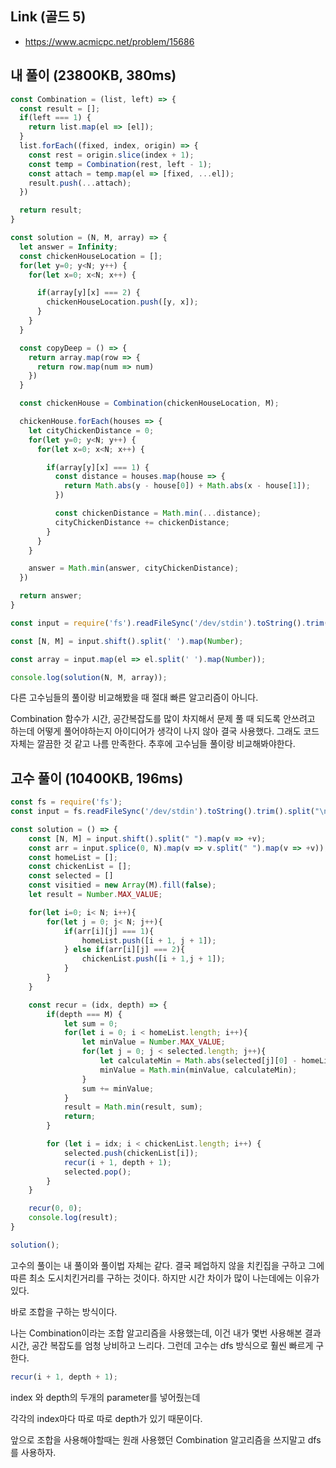 ## Link (골드 5)    

- https://www.acmicpc.net/problem/15686

## 내 풀이 (23800KB, 380ms)

```javascript
const Combination = (list, left) => {
  const result = [];
  if(left === 1) {
    return list.map(el => [el]);
  }
  list.forEach((fixed, index, origin) => {
    const rest = origin.slice(index + 1);
    const temp = Combination(rest, left - 1);
    const attach = temp.map(el => [fixed, ...el]);
    result.push(...attach);
  })

  return result;
}

const solution = (N, M, array) => {
  let answer = Infinity;
  const chickenHouseLocation = [];
  for(let y=0; y<N; y++) {
    for(let x=0; x<N; x++) {

      if(array[y][x] === 2) {
        chickenHouseLocation.push([y, x]);
      }
    }
  }

  const copyDeep = () => {
    return array.map(row => {
      return row.map(num => num)
    })
  }

  const chickenHouse = Combination(chickenHouseLocation, M);

  chickenHouse.forEach(houses => {
    let cityChickenDistance = 0;
    for(let y=0; y<N; y++) {
      for(let x=0; x<N; x++) {

        if(array[y][x] === 1) {
          const distance = houses.map(house => {
            return Math.abs(y - house[0]) + Math.abs(x - house[1]);
          })

          const chickenDistance = Math.min(...distance);
          cityChickenDistance += chickenDistance;
        }
      }
    }

    answer = Math.min(answer, cityChickenDistance);
  })

  return answer;
}

const input = require('fs').readFileSync('/dev/stdin').toString().trim().split('\n');

const [N, M] = input.shift().split(' ').map(Number);

const array = input.map(el => el.split(' ').map(Number));

console.log(solution(N, M, array));
```

다른 고수님들의 풀이랑 비교해봤을 때 절대 빠른 알고리즘이 아니다.

Combination 함수가 시간, 공간복잡도를 많이 차지해서 문제 풀 때 되도록 안쓰려고 하는데 어떻게 풀어야하는지 아이디어가 생각이 나지 않아 결국 사용했다.
그래도 코드 자체는 깔끔한 것 같고 나름 만족한다.
추후에 고수님들 풀이랑 비교해봐야한다.


## 고수 풀이 (10400KB, 196ms)

```js
const fs = require('fs');
const input = fs.readFileSync('/dev/stdin').toString().trim().split("\n");

const solution = () => {
    const [N, M] = input.shift().split(" ").map(v => +v);
    const arr = input.splice(0, N).map(v => v.split(" ").map(v => +v));
    const homeList = [];
    const chickenList = [];
    const selected = []
    const visitied = new Array(M).fill(false);
    let result = Number.MAX_VALUE;

    for(let i=0; i< N; i++){
        for(let j = 0; j< N; j++){
            if(arr[i][j] === 1){
                homeList.push([i + 1, j + 1]);
            } else if(arr[i][j] === 2){
                chickenList.push([i + 1,j + 1]);
            }
        }
    }

    const recur = (idx, depth) => {
        if(depth === M) {
            let sum = 0;
            for(let i = 0; i < homeList.length; i++){
                let minValue = Number.MAX_VALUE;
                for(let j = 0; j < selected.length; j++){
                    let calculateMin = Math.abs(selected[j][0] - homeList[i][0]) + Math.abs(selected[j][1] - homeList[i][1]);
                    minValue = Math.min(minValue, calculateMin);
                }
                sum += minValue;
            }
            result = Math.min(result, sum);
            return;
        }

        for (let i = idx; i < chickenList.length; i++) {
            selected.push(chickenList[i]);
            recur(i + 1, depth + 1);
            selected.pop();
        }
    }

    recur(0, 0);
    console.log(result);
}

solution();
```

고수의 풀이는 내 풀이와 풀이법 자체는 같다. 결국 페업하지 않을 치킨집을 구하고 그에따른 최소 도시치킨거리를 구하는 것이다. 하지만 시간 차이가 많이 나는데에는 이유가 있다.

바로 조합을 구하는 방식이다.

나는 Combination이라는 조합 알고리즘을 사용했는데, 이건 내가 몇번 사용해본 결과 시간, 공간 복잡도를 엄청 낭비하고 느리다.
그런데 고수는 dfs 방식으로 훨씬 빠르게 구한다.

```js
recur(i + 1, depth + 1);
```

index 와 depth의 두개의 parameter를 넣어줬는데

각각의 index마다 따로 따로 depth가 있기 때문이다.

앞으로 조합을 사용해야할때는 원래 사용했던 Combination 알고리즘을 쓰지말고 dfs를 사용하자. 
